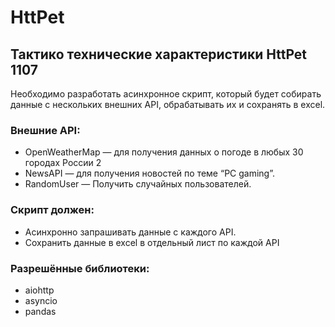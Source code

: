 # HttPet

## Тактико технические характеристики HttPet 1107

Необходимо разработать асинхронное скрипт, который будет собирать данные с
нескольких внешних API, обрабатывать их и сохранять в excel.

### Внешние API:
- OpenWeatherMap — для получения данных о погоде в любых 30 городах России 2
- NewsAPI — для получения новостей по теме “PC gaming”.
- RandomUser — Получить случайных пользователей.

### Скрипт должен:
- Асинхронно запрашивать данные с каждого API.
- Сохранить данные в excel в отдельный лист по каждой API

### Разрешённые библиотеки:
- aiohttp
- asyncio
- pandas